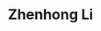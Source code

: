 ---
layout: profiles
title: Zhenhong Li
description: Lecturer in Robotics and Control
img: assets/img/people/zhenhong_li.png
redirect: https://alvishub.github.io/
year: 2023
category: Principal Investigator
email: zhenhong.li@manchester.ac.uk
linkedin: zhenhong-li-ba371020b
google_scholar: TxurO5wAAAAJ
orcid: 0000-0003-2583-5082
github_username: 
---